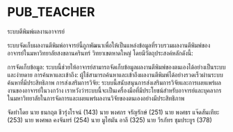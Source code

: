 # PUB_TEACHER
ระบบตีพิมพ์ผลงานอาจารย์

ระบบจัดเก็บผลงานตีพิมพ์อาจารย์นี้ถูกพัฒนาเพื่อให้เป็นแหล่งข้อมูลที่รวบรวมผลงานตีพิมพ์ของอาจารย์ในมหาวิทยาลัยสงขลานครินทร์ วิทยาเขตหาดใหญ่ โดยมีวัตถุประสงค์หลักดังนี้:

การจัดเก็บข้อมูล: ระบบนี้ช่วยให้อาจารย์สามารถจัดเก็บข้อมูลผลงานตีพิมพ์ของตนเองได้อย่างเป็นระบบและง่ายดาย
การค้นหาและเข้าถึง: ผู้ใช้สามารถค้นหาและเข้าถึงผลงานตีพิมพ์ได้อย่างรวดเร็วผ่านระบบค้นหาที่มีประสิทธิภาพ
การส่งเสริมการวิจัย: ระบบนี้สนับสนุนการส่งเสริมการวิจัยและการเผยแพร่ผลงานของอาจารย์ในวงกว้าง
เราหวังว่าระบบนี้จะเป็นเครื่องมือที่มีประโยชน์สำหรับอาจารย์และบุคลากรในมหาวิทยาลัยในการจัดการและเผยแพร่ผลงานวิจัยของตนเองอย่างมีประสิทธิภาพ

จัดทำโดย
นาย ธนกฤต ชีวรุ่งโรจน์ (143)
นาย พงศกร จรัญรักษ์ (251)
นาย พงศธร แจ๊ดสันเทียะ (253)
นาย พงศพล คงจันทร์ (254)
นาย มูไฮมัน อาลี (325)
นาย วีรภัทร ชุมประยูร (378)
